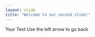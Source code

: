 ```yaml
---
layout: slide
title: "Welcome to our second slide!"
---
```

Your Text
Use the left arrow to go back
